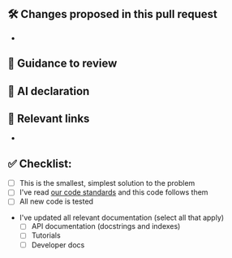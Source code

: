 <!-- Give high level context to this PR -->

## 🛠️ Changes proposed in this pull request

* <!-- List the main changes you've made -->

## 👀 Guidance to review

<!-- Help reviewers know where to focus their efforts, or flag controversial decisions -->

## 🤖 AI declaration

<!-- Declare code where AI was used, and how you ensured its quality -->

## 🔗 Relevant links

* <!-- List any useful links] -->

## ✅ Checklist:

- [ ] This is the smallest, simplest solution to the problem
- [ ] I've read [our code standards](https://uktrade.github.io/matchbox/contributing/) and this code follows them  
- [ ] All new code is tested
- I've updated all relevant documentation (select all that apply)
    - [ ] API documentation (docstrings and indexes)
    - [ ] Tutorials
    - [ ] Developer docs

